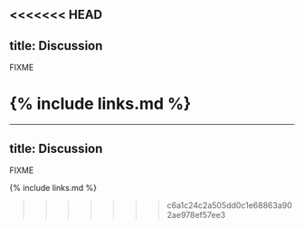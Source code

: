 <<<<<<< HEAD
---
title: Discussion
---
FIXME

{% include links.md %}
=======
---
title: Discussion
---
FIXME

{% include links.md %}
>>>>>>> c6a1c24c2a505dd0c1e68863a902ae978ef57ee3
